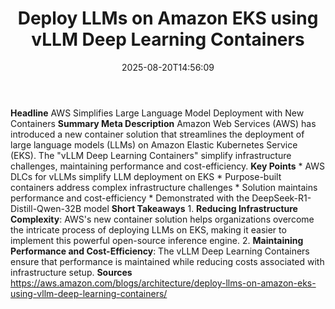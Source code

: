 ﻿---
title: "Deploy LLMs on Amazon EKS using vLLM Deep Learning Containers"
date: "2025-08-20T14:56:09"
category: "Markets"
summary: ""
slug: "deploy llms on amazon eks using vllm deep learning container"
source_urls:
  - "https://aws.amazon.com/blogs/architecture/deploy-llms-on-amazon-eks-using-vllm-deep-learning-containers/"
seo:
  title: "Deploy LLMs on Amazon EKS using vLLM Deep Learning Containers | Hash n Hedge"
  description: ""
  keywords: ["news", "markets", "brief"]
---
**Headline** AWS Simplifies Large Language Model Deployment with New Containers  **Summary Meta Description** Amazon Web Services (AWS) has introduced a new container solution that streamlines the deployment of large language models (LLMs) on Amazon Elastic Kubernetes Service (EKS). The "vLLM Deep Learning Containers" simplify infrastructure challenges, maintaining performance and cost-efficiency.  **Key Points**  * AWS DLCs for vLLMs simplify LLM deployment on EKS * Purpose-built containers address complex infrastructure challenges * Solution maintains performance and cost-efficiency * Demonstrated with the DeepSeek-R1-Distill-Qwen-32B model  **Short Takeaways** 1. **Reducing Infrastructure Complexity**: AWS's new container solution helps organizations overcome the intricate process of deploying LLMs on EKS, making it easier to implement this powerful open-source inference engine. 2. **Maintaining Performance and Cost-Efficiency**: The vLLM Deep Learning Containers ensure that performance is maintained while reducing costs associated with infrastructure setup.  **Sources** https://aws.amazon.com/blogs/architecture/deploy-llms-on-amazon-eks-using-vllm-deep-learning-containers/ 
